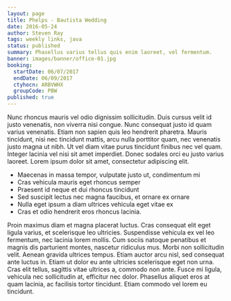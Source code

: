 ```yaml
---
layout: page
title: Phelps - Bautista Wedding
date: 2016-05-24
author: Steven Ray
tags: weekly links, java
status: published
summary: Phasellus varius tellus quis enim laoreet, vel fermentum.
banner: images/banner/office-01.jpg
booking:
  startDate: 06/07/2017
  endDate: 06/09/2017
  ctyhocn: ARBVWHX
  groupCode: PBW
published: true
---
```

Nunc rhoncus mauris vel odio dignissim sollicitudin. Duis cursus velit id justo venenatis, non viverra nisi congue. Nunc consequat justo id quam varius venenatis. Etiam non sapien quis leo hendrerit pharetra. Mauris tincidunt, nisi nec tincidunt mattis, arcu nulla porttitor quam, nec venenatis justo magna ut nibh. Ut vel diam vitae purus tincidunt finibus nec vel quam. Integer lacinia vel nisi sit amet imperdiet. Donec sodales orci eu justo varius laoreet. Lorem ipsum dolor sit amet, consectetur adipiscing elit.

* Maecenas in massa tempor, vulputate justo ut, condimentum mi
* Cras vehicula mauris eget rhoncus semper
* Praesent id neque et dui rhoncus tincidunt
* Sed suscipit lectus nec magna faucibus, et ornare ex ornare
* Nulla eget ipsum a diam ultrices vehicula eget vitae ex
* Cras et odio hendrerit eros rhoncus lacinia.

Proin maximus diam et magna placerat luctus. Cras consequat elit eget ligula varius, et scelerisque leo ultricies. Suspendisse vehicula ex vel leo fermentum, nec lacinia lorem mollis. Cum sociis natoque penatibus et magnis dis parturient montes, nascetur ridiculus mus. Morbi non sollicitudin velit. Aenean gravida ultrices tempus. Etiam auctor arcu nisl, sed consequat ante luctus in. Etiam ut dolor eu ante ultricies scelerisque eget non urna. Cras elit tellus, sagittis vitae ultrices a, commodo non ante. Fusce mi ligula, vehicula nec sollicitudin at, efficitur nec dolor. Phasellus aliquet eros at quam lacinia, ac facilisis tortor tincidunt. Etiam commodo vel lorem eu tincidunt.
